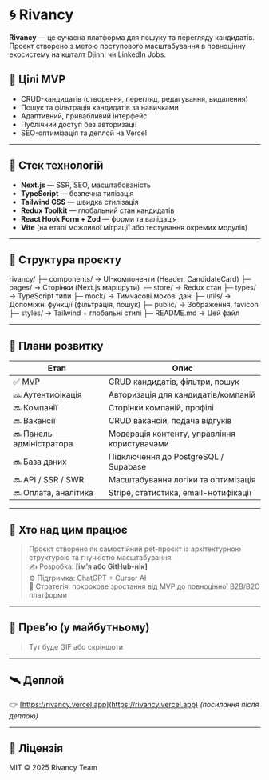 # 🌀 Rivancy

**Rivancy** — це сучасна платформа для пошуку та перегляду кандидатів.  
Проєкт створено з метою поступового масштабування в повноцінну екосистему на кшталт Djinni чи LinkedIn Jobs.

## 🚀 Цілі MVP

- CRUD-кандидатів (створення, перегляд, редагування, видалення)
- Пошук та фільтрація кандидатів за навичками
- Адаптивний, привабливий інтерфейс
- Публічний доступ без авторизації
- SEO-оптимізація та деплой на Vercel

---

## 🧱 Стек технологій

- **Next.js** — SSR, SEO, масштабованість
- **TypeScript** — безпечна типізація
- **Tailwind CSS** — швидка стилізація
- **Redux Toolkit** — глобальний стан кандидатів
- **React Hook Form + Zod** — форми та валідація
- **Vite** (на етапі можливої міграції або тестування окремих модулів)

---

## 📁 Структура проєкту

rivancy/
├─ components/ → UI-компоненти (Header, CandidateCard)
├─ pages/ → Сторінки (Next.js маршрути)
├─ store/ → Redux стан
├─ types/ → TypeScript типи
├─ mock/ → Тимчасові мокові дані
├─ utils/ → Допоміжні функції (фільтрація, пошук)
├─ public/ → Зображення, favicon
├─ styles/ → Tailwind + глобальні стилі
├─ README.md → Цей файл


---

## 📌 Плани розвитку

| Етап | Опис |
|------|------|
| ✅ MVP | CRUD кандидатів, фільтри, пошук |
| 🔜 Аутентифікація | Авторизація для кандидатів/компаній |
| 🔜 Компанії | Сторінки компаній, профілі |
| 🔜 Вакансії | CRUD вакансій, подача відгуків |
| 🔜 Панель адміністратора | Модерація контенту, управління користувачами |
| 🔜 База даних | Підключення до PostgreSQL / Supabase |
| 🔜 API / SSR / SWR | Масштабування логіки та оптимізація |
| 🔜 Оплата, аналітика | Stripe, статистика, email-нотифікації

---

## 🧠 Хто над цим працює

> Проєкт створено як самостійний pet-проєкт із архітектурною структурою та гнучкістю масштабування.  
> ✍️ Розробка: **[ім’я або GitHub-нік]**  
> ⚙️ Підтримка: ChatGPT + Cursor AI  
> 📌 Стратегія: покрокове зростання від MVP до повноцінної B2B/B2C платформи

---

## 📸 Превʼю (у майбутньому)

> Тут буде GIF або скріншоти

---

## 🛰️ Деплой

👉 [https://rivancy.vercel.app](https://rivancy.vercel.app) *(посилання після деплою)*

---

## 📄 Ліцензія

MIT © 2025 Rivancy Team
